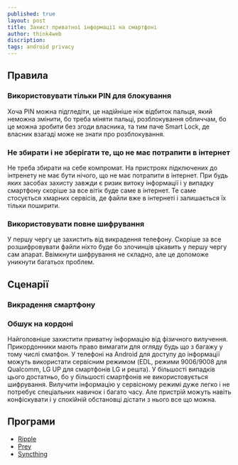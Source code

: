 ```yaml
---
published: true
layout: post
title: Захист приватної інформації на смартфоні
author: think4web
discription:
tags: android privacy
---
```


## Правила

### Використовувати тільки PIN для блокування

Хоча PIN можна підгледіти, це надійніше ніж відбиток пальця, який неможна змінити, бо треба міняти пальці, розблокування обличчам, бо це можна зробити без згоди власника, та тим паче Smart Lock, де власник взагаді може не знати про розблокування.

### Не збирати і не зберігати те, що не має потрапити в інтернет

Не треба збирати на себе компромат. На пристроях підключених до інтренету не має бути нічого, що не має потрапити в інтернет. При будь яких засобах захисту завжди є ризик витоку інформації і у випадку смартфону скоріше за все вітік буде саме в інтернет. Те саме стосується хмарних сервісів, де файли вже в інтернеті і залишається їх тільки поширити.

### Використовувати повне шифрування

У першу чергу це захистить від викрадення телефону. Скоріше за все розшифровувати файли ніхто буде бо злочинців цікавить у першу чергу сам апарат. Ввімкнути шифрування не складно, але це допоможе уникнути багатьох проблем.

## Сценарії

### Викрадення смартфону

### Обшук на кордоні

Найголовніше захистити приватну інформацію від фізичного вилучення. Прикордонники мають право вимагати для огляду будь що з багажу у тому числі сматфон. У телефоні на Android для доступу до інформації можуть використати сервісним режимом (EDL, режими 9006/9008 для Qualcomm, LG UP для смартфонів LG и решта). У більшості випадків цього достатньо, бо у більшості смартфонів не використовується шифрування. Вилучити інформацію у сервісному режимі дуже легко і не потребує спеціальних навичок і багато часу. Але пристрій можуть навіть конфіскувати і у спокійній обстановці дістати з нього все що можна. 

## Програми

- [Ripple](/Ripple/)
- [Prey](/Prey/)
- [Syncthing](/Syncthing/)


